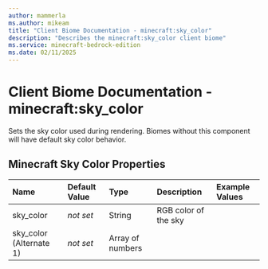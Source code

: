 ```yaml
---
author: mammerla
ms.author: mikeam
title: "Client Biome Documentation - minecraft:sky_color"
description: "Describes the minecraft:sky_color client biome"
ms.service: minecraft-bedrock-edition
ms.date: 02/11/2025 
---
```


# Client Biome Documentation - minecraft:sky_color

Sets the sky color used during rendering. Biomes without this component will have default sky color behavior.


## Minecraft Sky Color Properties

|Name       |Default Value |Type |Description |Example Values |
|:----------|:-------------|:----|:-----------|:------------- |
| sky_color | *not set* | String | RGB color of the sky |  | 
| sky_color (Alternate 1) | *not set* | Array of numbers |  |  | 